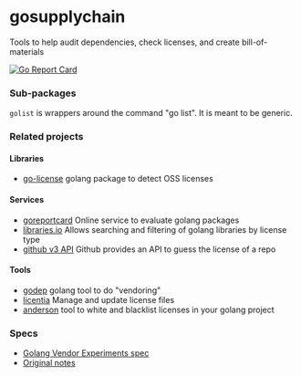 # gosupplychain
Tools to help audit dependencies, check licenses, and create bill-of-materials

[![Go Report Card](http://goreportcard.com/badge/client9/gosupplychain)](http://goreportcard.com/report/client9/gosupplychain)

### Sub-packages

`golist` is wrappers around the command "go list".  It is meant to be generic.

### Related projects

#### Libraries

* [go-license](https://github.com/ryanuber/go-license) golang package to detect OSS licenses

#### Services

* [goreportcard](http://goreportcard.com) Online service to evaluate golang packages
* [libraries.io](https://libraries.io/go) Allows searching and filtering of golang libraries by license type
* [github v3 API](https://developer.github.com/v3/licenses/) Github provides an API to guess the license of a repo

#### Tools

* [godep](https://github.com/tools/godep) golang tool to do "vendoring"
* [licentia](https://github.com/c4milo/licentia) Manage and update license files
* [anderson](https://github.com/xoebus/anderson) tool to white and blacklist licenses in your golang project

### Specs

* [Golang Vendor Experiments spec](https://docs.google.com/document/d/1Bz5-UB7g2uPBdOx-rw5t9MxJwkfpx90cqG9AFL0JAYo/edit)
* [Original notes](https://github.com/golang/go/commit/183cc0cd41f06f83cb7a2490a499e3f9101befff)
